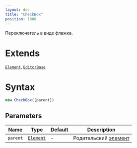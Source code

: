 ```yaml
---
layout: doc
title: "CheckBox"
position: 1008
---
```


Переключатель в виде флажка.

# Extends

[`Element`](../../Core/Elements/Element), [`EditorBase`](../EditorBase/)

# Syntax

```js
new CheckBox([parent])
```

## Parameters

Name|Type|Default|Description
----|----|-------|-----------
`parent`|[`Element`](../../Core/Elements/Element)|-|Родительский [элемент](../../Core/Elements/Element)
